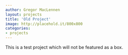 ```yaml
---
author: Gregor MacLennen
layout: projects
title: 'Old Project'
image: http://placehold.it/800x800
categories:
- projects
---
```

This is a test project which will not be featured as a box.